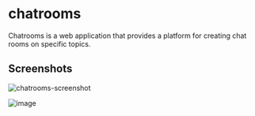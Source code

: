 # chatrooms
Chatrooms is a web application that provides a platform for creating chat rooms on specific topics.

## Screenshots
![chatrooms-screenshot](https://user-images.githubusercontent.com/93368968/165064086-478dfd14-c41f-449e-af52-cb3297f71bd7.png)


![image](https://user-images.githubusercontent.com/93368968/165064451-225ac9fd-6b89-414e-b6fe-021fa85de52f.png)

